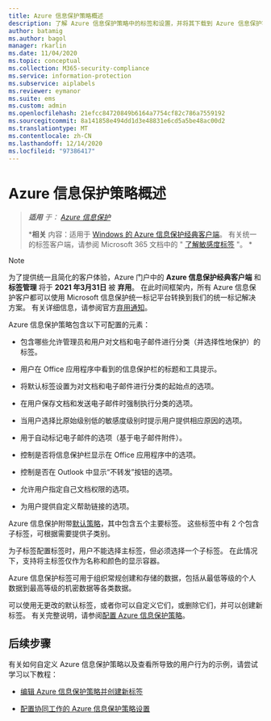 ```yaml
---
title: Azure 信息保护策略概述
description: 了解 Azure 信息保护策略中的标签和设置，并将其下载到 Azure 信息保护客户端。
author: batamig
ms.author: bagol
manager: rkarlin
ms.date: 11/04/2020
ms.topic: conceptual
ms.collection: M365-security-compliance
ms.service: information-protection
ms.subservice: aiplabels
ms.reviewer: eymanor
ms.suite: ems
ms.custom: admin
ms.openlocfilehash: 21efcc84720849b6164a7754cf82c786a7559192
ms.sourcegitcommit: 8a141858e494dd1d3e48831e6cd5a5be48ac00d2
ms.translationtype: MT
ms.contentlocale: zh-CN
ms.lasthandoff: 12/14/2020
ms.locfileid: "97386417"
---
```

# <a name="overview-of-the-azure-information-protection-policies"></a>Azure 信息保护策略概述

>***适用** 于： [Azure 信息保护](https://azure.microsoft.com/pricing/details/information-protection)*
>
>***相关** 内容：适用于 [Windows 的 Azure 信息保护经典客户端](faqs.md#whats-the-difference-between-the-azure-information-protection-classic-and-unified-labeling-clients)。 有关统一的标签客户端，请参阅 Microsoft 365 文档中的 " [了解敏感度标签](/microsoft-365/compliance/sensitivity-labels) "。 *

> [!NOTE] 
> 为了提供统一且简化的客户体验，Azure 门户中的 **Azure 信息保护经典客户端** 和 **标签管理** 将于 **2021 年3月31日** 被 **弃用**。 在此时间框架内，所有 Azure 信息保护客户都可以使用 Microsoft 信息保护统一标记平台转换到我们的统一标记解决方案。 有关详细信息，请参阅官方[弃用通知](https://aka.ms/aipclassicsunset)。
>

Azure 信息保护策略包含以下可配置的元素：
    
- 包含哪些允许管理员和用户对文档和电子邮件进行分类（并选择性地保护）的标签。

- 用户在 Office 应用程序中看到的信息保护栏的标题和工具提示。

- 将默认标签设置为对文档和电子邮件进行分类的起始点的选项。

- 在用户保存文档和发送电子邮件时强制执行分类的选项。

- 当用户选择比原始级别低的敏感度级别时提示用户提供相应原因的选项。

- 用于自动标记电子邮件的选项（基于电子邮件附件）。

- 控制是否将信息保护栏显示在 Office 应用程序中的选项。

- 控制是否在 Outlook 中显示“不转发”按钮的选项。

- 允许用户指定自己文档权限的选项。

- 为用户提供自定义帮助链接的选项。

Azure 信息保护附带[默认策略](configure-policy-default.md)，其中包含五个主要标签。 这些标签中有 2 个包含子标签，可根据需要提供子类别。 

为子标签配置标签时，用户不能选择主标签，但必须选择一个子标签。 在此情况下，支持将主标签仅作为名称和颜色的显示容器。

Azure 信息保护标签可用于组织常规创建和存储的数据，包括从最低等级的个人数据到最高等级的机密数据等各类数据。 

可以使用无更改的默认标签，或者你可以自定义它们，或删除它们，并可以创建新标签。 有关完整说明，请参阅[配置 Azure 信息保护策略](configure-policy.md)。

## <a name="next-steps"></a>后续步骤

有关如何自定义 Azure 信息保护策略以及查看所导致的用户行为的示例，请尝试学习以下教程：

- [编辑 Azure 信息保护策略并创建新标签](infoprotect-quick-start-tutorial.md)

- [配置协同工作的 Azure 信息保护策略设置](infoprotect-settings-tutorial.md)